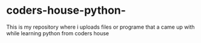 # coders-house-python-

This is my repository where i uploads files or programe that a came up with while learning python from coders house

